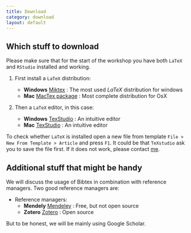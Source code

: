 ```yaml
---
title: Download
category: download
layout: default
---
```


## Which stuff to download

Please make sure that for the start of the workshop you have both
`LaTeX` and `RStudio` installed and working. 

1. First install a `LaTeX` distribution:
    * __Windows__ [Miktex](http://miktex.org/) : The most used _LaTeX_ distribution for windows
    * __Mac__ [MacTex package](https://tug.org/mactex/) : Most complete distribution for OsX

2. Then a `LaTeX` editor, in this case:
    * __Windows__ [TexStudio](http://texstudio.sourceforge.net/) : An intuitive editor
    * __Mac__ [TexStudio](http://texstudio.sourceforge.net/) : An intuitive editor

To check whether `LaTeX` is installed open a new file from template
`File > New From Template > Article` and press `F1`. It could be that
`TeXstudio` ask you to save the file first. If it does not work,
please contact [me](t.de.graaff@vu.nl). 

## Additional stuff that might be handy

We will discuss the usage of Bibtex in combination with reference
managers. Two good reference managers are:

* Reference managers:
    *  __Mendely__ [Mendeley](http://www.mendeley.com/) : Free, but not open source
    *  __Zotero__ [Zotero](http://www.zotero.org/) :  Open source

But to be honest, we will be mainly using Google Scholar. 
